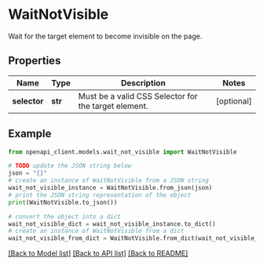 # WaitNotVisible

Wait for the target element to become invisible on the page.

## Properties

Name | Type | Description | Notes
------------ | ------------- | ------------- | -------------
**selector** | **str** | Must be a valid CSS Selector for the target element. | [optional] 

## Example

```python
from openapi_client.models.wait_not_visible import WaitNotVisible

# TODO update the JSON string below
json = "{}"
# create an instance of WaitNotVisible from a JSON string
wait_not_visible_instance = WaitNotVisible.from_json(json)
# print the JSON string representation of the object
print(WaitNotVisible.to_json())

# convert the object into a dict
wait_not_visible_dict = wait_not_visible_instance.to_dict()
# create an instance of WaitNotVisible from a dict
wait_not_visible_from_dict = WaitNotVisible.from_dict(wait_not_visible_dict)
```
[[Back to Model list]](../README.md#documentation-for-models) [[Back to API list]](../README.md#documentation-for-api-endpoints) [[Back to README]](../README.md)


